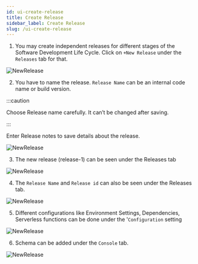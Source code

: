```yaml
---
id: ui-create-release
title: Create Release
sidebar_label: Create Release
slug: /ui-create-release
---
```

1. You may create independent releases for different stages of the Software Development Life Cycle. Click on `+New Release` under the `Releases` tab for that.

![NewRelease](/img/UI-CreateRelease-1.png)

2. You have to name the release. `Release Name` can be an internal code name or build version. 

:::caution

Choose Release name carefully. It can’t be changed after saving. 

:::

Enter Release notes to save details about the release.

![NewRelease](/img/UI-CreateRelease-2.png)


3. The new release (release-1) can be seen under the Releases tab

![NewRelease](/img/UI-CreateRelease-3.png)

4. The `Release Name` and `Release id` can also be seen under the Releases tab.

![NewRelease](/img/UI-CreateRelease-4.png)

5. Different configurations like Environment Settings, Dependencies, Serverless functions can be done under the '`Configuration` setting

![NewRelease](/img/UI-CreateRelease-5.png)

6. Schema can be added under the `Console` tab.

![NewRelease](/img/UI-CreateRelease-6.png)
